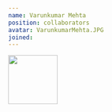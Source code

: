 ```yaml
---
name: Varunkumar Mehta
position: collaborators
avatar: VarunkumarMehta.JPG
joined:
---
```


<img width="100" src="{{site.baseurl}}/images/people/{{page.avatar}}" data-action="zoom">
